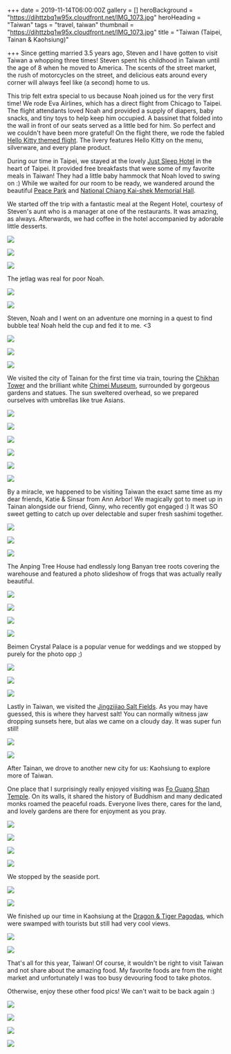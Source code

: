 +++
date = 2019-11-14T06:00:00Z
gallery = []
heroBackground = "https://dihttzbq1w95x.cloudfront.net/IMG_1073.jpg"
heroHeading = "Taiwan"
tags = "travel, taiwan"
thumbnail = "https://dihttzbq1w95x.cloudfront.net/IMG_1073.jpg"
title = "Taiwan (Taipei, Tainan & Kaohsiung)"

+++
Since getting married 3.5 years ago, Steven and I have gotten to visit Taiwan a whopping three times! Steven spent his childhood in Taiwan until the age of 8 when he moved to America. The scents of the street market, the rush of motorcycles on the street, and delicious eats around every corner will always feel like (a second) home to us.

This trip felt extra special to us because Noah joined us for the very first time! We rode Eva Airlines, which has a direct flight from Chicago to Taipei. The flight attendants loved Noah and provided a supply of diapers, baby snacks, and tiny toys to help keep him occupied. A bassinet that folded into the wall in front of our seats served as a little bed for him. So perfect and we couldn't have been more grateful! On the flight there, we rode the fabled [Hello Kitty themed flight](http://www.evakitty.com/en/index.html). The livery features Hello Kitty on the menu, silverware, and every plane product.

During our time in Taipei, we stayed at the lovely [Just Sleep Hotel](https://www.justsleep.com.tw/main/en) in the heart of Taipei. It provided free breakfasts that were some of my favorite meals in Taiwan! They had a little baby hammock that Noah loved to swing on :) While we waited for our room to be ready, we wandered around the beautiful [Peace Park](https://www.travel.taipei/en/attraction/details/452) and [National Chiang Kai-shek Memorial Hall](https://www.tripadvisor.com/Attraction_Review-g13808853-d456231-Reviews-Chiang_Kai_Shek_Memorial_Hall-Zhongzheng_District_Taipei.html).

We started off the trip with a fantastic meal at the Regent Hotel, courtesy of Steven's aunt who is a manager at one of the restaurants. It was amazing, as always. Afterwards, we had coffee in the hotel accompanied by adorable little desserts.

![](https://dihttzbq1w95x.cloudfront.net/IMG_0588.jpg)

![](https://dihttzbq1w95x.cloudfront.net/t1.jpg)

![](https://dihttzbq1w95x.cloudfront.net/t2.jpg)

The jetlag was real for poor Noah.

![](https://dihttzbq1w95x.cloudfront.net/t3.jpg)

![](https://dihttzbq1w95x.cloudfront.net/t4.jpg)

Steven, Noah and I went on an adventure one morning in a quest to find bubble tea! Noah held the cup and fed it to me. <3

![](https://dihttzbq1w95x.cloudfront.net/t5.jpg)

![](https://dihttzbq1w95x.cloudfront.net/t6.jpg)

![](https://dihttzbq1w95x.cloudfront.net/t7.jpg)

We visited the city of Tainan for the first time via train, touring the [Chikhan Tower](https://www.twtainan.net/en/attractions/detail/4396) and the brilliant white [Chimei Museum](https://www.chimeimuseum.org/), surrounded by gorgeous gardens and statues. The sun sweltered overhead, so we prepared ourselves with umbrellas like true Asians.

![](https://dihttzbq1w95x.cloudfront.net/t8.jpg)

![](https://dihttzbq1w95x.cloudfront.net/IMG_0780.jpg)

![](https://dihttzbq1w95x.cloudfront.net/IMG_0847.jpg)

![](https://dihttzbq1w95x.cloudfront.net/IMG_0867.jpg)

![](https://dihttzbq1w95x.cloudfront.net/t9.jpg)

![](https://dihttzbq1w95x.cloudfront.net/IMG_0911.jpg)

By a miracle, we happened to be visiting Taiwan the exact same time as my dear friends, Katie & Sinsar from Ann Arbor! We magically got to meet up in Tainan alongside our friend, Ginny, who recently got engaged :) It was SO sweet getting to catch up over delectable and super fresh sashimi together.

![](https://dihttzbq1w95x.cloudfront.net/IMG_0833.jpg)

![](https://dihttzbq1w95x.cloudfront.net/IMG_0837.jpg)

![](https://dihttzbq1w95x.cloudfront.net/IMG_0835.jpg)

The Anping Tree House had endlessly long Banyan tree roots covering the warehouse and featured a photo slideshow of frogs that was actually really beautiful.

![](https://dihttzbq1w95x.cloudfront.net/IMG_0955.jpg)

![](https://dihttzbq1w95x.cloudfront.net/t10.jpg)

![](https://dihttzbq1w95x.cloudfront.net/IMG_0961.jpg)

![](https://dihttzbq1w95x.cloudfront.net/IMG_0942.jpg)

Beimen Crystal Palace is a popular venue for weddings and we stopped by purely for the photo opp ;)

![](https://dihttzbq1w95x.cloudfront.net/IMG_0988.jpg)

![](https://dihttzbq1w95x.cloudfront.net/t11.jpg)

![](https://dihttzbq1w95x.cloudfront.net/t12.jpg)

Lastly in Taiwan, we visited the [Jingzijiao Salt Fields](https://www.tripadvisor.com/Attraction_Review-g13792512-d7113208-Reviews-Jingzaijiao_Tile_Paved_Salt_Fields-Beimen_Tainan.html). As you may have guessed, this is where they harvest salt! You can normally witness jaw dropping sunsets here, but alas we came on a cloudy day. It was super fun still!

![](https://dihttzbq1w95x.cloudfront.net/t13.jpg)

![](https://dihttzbq1w95x.cloudfront.net/t14.jpg)

After Tainan, we drove to another new city for us: Kaohsiung to explore more of Taiwan.

One place that I surprisingly really enjoyed visiting was [Fo Guang Shan Temple](https://www.taiwangods.com/html/landscape_en/1_0011.aspx?i=87). On its walls, it shared the history of Buddhism and many dedicated monks roamed the peaceful roads. Everyone lives there, cares for the land, and lovely gardens are there for enjoyment as you pray.

![](https://dihttzbq1w95x.cloudfront.net/IMG_1082.jpg)

![](https://dihttzbq1w95x.cloudfront.net/t15.jpg)

![](https://dihttzbq1w95x.cloudfront.net/IMG_1102.jpg)

![](https://dihttzbq1w95x.cloudfront.net/t16.jpg)

We stopped by the seaside port.

![](https://dihttzbq1w95x.cloudfront.net/t17.jpg)

![](https://dihttzbq1w95x.cloudfront.net/t18.jpg)

We finished up our time in Kaohsiung at the [Dragon & Tiger Pagodas](https://en.wikipedia.org/wiki/Dragon_and_Tiger_Pagodas), which were swamped with tourists but still had very cool views.

![](https://dihttzbq1w95x.cloudfront.net/t19.jpg)

![](https://dihttzbq1w95x.cloudfront.net/t20.jpg)

That's all for this year, Taiwan! Of course, it wouldn't be right to visit Taiwan and not share about the amazing food. My favorite foods are from the night market and unfortunately I was too busy devouring food to take photos.

Otherwise, enjoy these other food pics! We can't wait to be back again :)

![](https://dihttzbq1w95x.cloudfront.net/IMG_1054.jpg)

![](https://dihttzbq1w95x.cloudfront.net/IMG_1061.jpg)

![](https://dihttzbq1w95x.cloudfront.net/IMG_1063.jpg)

![](https://dihttzbq1w95x.cloudfront.net/IMG_0816.jpg)